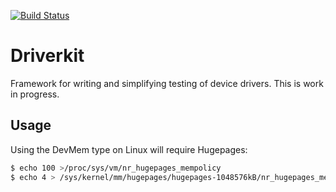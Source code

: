 [![Build Status](https://travis-ci.org/gz/rust-driverkit.svg?branch=master)](https://travis-ci.org/gz/rust-driverkit)

# Driverkit
Framework for writing and simplifying testing of device drivers. This is work in progress.

## Usage
Using the DevMem type on Linux will require Hugepages:

```bash
$ echo 100 >/proc/sys/vm/nr_hugepages_mempolicy
$ echo 4 > /sys/kernel/mm/hugepages/hugepages-1048576kB/nr_hugepages_mempolicy
```
